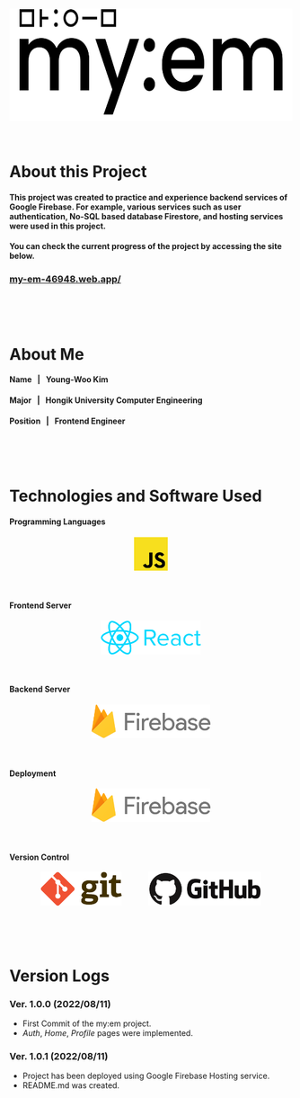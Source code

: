 <br><br><br>
<p align="center"><img src="./public/logo/myem-black-2.png" height="200"></p>
<br>



# About this Project

#### This project was created to practice and experience backend services of Google Firebase. For example, various services such as user authentication, No-SQL based database Firestore, and hosting services were used in this project. 

#### You can check the current progress of the project by accessing the site below.
### [my-em-46948.web.app/](https://my-em-46948.web.app/)
<br><br><br>



# About Me

#### Name &nbsp; | &nbsp; Young-Woo Kim
#### Major &nbsp; | &nbsp; Hongik University Computer Engineering
#### Position &nbsp; | &nbsp; Frontend Engineer
<br><br><br>



# Technologies and Software Used

#### Programming Languages
<p align="center">
<img src="./public/software/javascript.png" height="60">
</p>
<br>

#### Frontend Server
<p align="center">
<img src="./public/software/react.png" height="60">
</p>
<br>

#### Backend Server
<p align="center">
<img src="./public/software/firebase.png" height="60">
</p>
<br>

#### Deployment
<p align="center">
<img src="./public/software/firebase.png" height="60">
</p>
<br>

#### Version Control
<p align="center">
<img src="./public/software/git.png" height="60">
&nbsp;&nbsp;&nbsp;&nbsp;&nbsp;&nbsp;&nbsp;&nbsp;&nbsp;&nbsp;
<img src="./public/software/github.png" height="60">
</p>
<br><br><br>



# Version Logs

### Ver. 1.0.0 (2022/08/11)
- First Commit of the my:em project.
- *Auth*, *Home*, *Profile* pages were implemented.

### Ver. 1.0.1 (2022/08/11)
- Project has been deployed using Google Firebase Hosting service.
- README.md was created.

